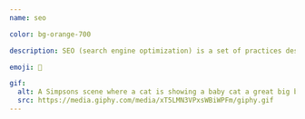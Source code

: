 ```yaml
---
name: seo

color: bg-orange-700

description: SEO (search engine optimization) is a set of practices designed to improve the appearance and positioning of web pages in organic search results.

emoji: 🏅

gif:
  alt: A Simpsons scene where a cat is showing a baby cat a great big ball of yarn.
  src: https://media.giphy.com/media/xT5LMN3VPxsWBiWPFm/giphy.gif
---
```

